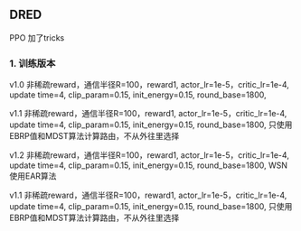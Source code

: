 ## DRED
PPO 加了tricks

### 1. 训练版本
v1.0 非稀疏reward，通信半径R=100，reward1, actor_lr=1e-5，critic_lr=1e-4, update time=4, clip_param=0.15, init_energy=0.15, round_base=1800, 

v1.1 非稀疏reward，通信半径R=100，reward1, actor_lr=1e-5，critic_lr=1e-4, update time=4, clip_param=0.15, init_energy=0.15, round_base=1800, 只使用 EBRP值和MDST算法计算路由，不从外往里选择

v1.2 非稀疏reward，通信半径R=100，reward1, actor_lr=1e-5，critic_lr=1e-4, update time=4, clip_param=0.15, init_energy=0.15, round_base=1800, WSN使用EAR算法

v1.1 非稀疏reward，通信半径R=100，reward1, actor_lr=1e-5，critic_lr=1e-4, update time=4, clip_param=0.15, init_energy=0.15, round_base=1800, 只使用 EBRP值和MDST算法计算路由，不从外往里选择